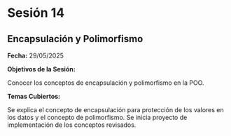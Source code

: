 # Sesión 14 #

## Encapsulación y Polimorfismo ##

**Fecha:** 29/05/2025

**Objetivos de la Sesión:**

Conocer los conceptos de encapsulación y polimorfismo en la POO.

**Temas Cubiertos:**

Se explica el concepto de encapsulación para protección de los valores en los datos y el concepto de polimorfismo. Se inicia proyecto de implementación de los conceptos revisados.
